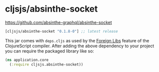 # cljsjs/absinthe-socket

https://github.com/absinthe-graphql/absinthe-socket

[](dependency)
```clojure
[cljsjs/absinthe-socket "0.1.8-0"] ;; latest release
```
[](/dependency)

This jar comes with `deps.cljs` as used by the [Foreign Libs][flibs] feature
of the ClojureScript compiler. After adding the above dependency to your project
you can require the packaged library like so:

```clojure
(ns application.core
  (:require cljsjs.absinthe-socket))
```

[flibs]: https://github.com/clojure/clojurescript/wiki/Packaging-Foreign-Dependencies
